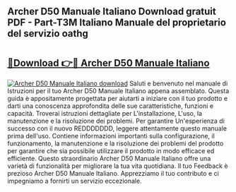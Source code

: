 ## Archer D50 Manuale Italiano Download gratuit PDF - Part-T3M Italiano Manuale del proprietario del servizio oathg

# <h2><a href="http://dfble2.blite.top/?on=Archer+D50+Manuale+Italiano">🔗Download 👉🔴 Archer D50 Manuale Italiano</a></h2>

[![Archer D50 Manuale Italiano download](https://i.imgur.com/lujVjoI.png)](http://dfble2.blite.top/?on=Archer+D50+Manuale+Italiano)
Saluti e benvenuto nel manuale di Istruzioni per il tuo Archer D50 Manuale Italiano appena assemblato. Questa guida è appositamente progettata per aiutarti a iniziare con il tuo prodotto e darti una conoscenza approfondita delle sue caratteristiche, funzioni e capacità. Troverai istruzioni dettagliate per L'installazione, L'uso, la manutenzione e la risoluzione dei problemi. Per garantire Un'esperienza di successo con il nuovo REDDDDDDD, leggere attentamente questo manuale prima dell'uso. Contiene informazioni importanti sulla configurazione, il funzionamento, la manutenzione e la risoluzione dei problemi del prodotto per garantire che sia possibile utilizzare il prodotto in modo efficace ed efficiente. Questo straordinario Archer D50 Manuale Italiano offre una varietà di funzionalità per migliorare la tua vita quotidiana. Il tuo Feedback è prezioso Archer D50 Manuale Italiano. Apprezziamo il tuo contributo e ci impegniamo a fornirti un servizio eccezionale.
